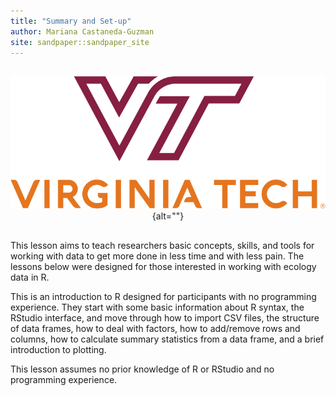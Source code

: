 ```yaml
---
title: "Summary and Set-up"
author: Mariana Castaneda-Guzman
site: sandpaper::sandpaper_site
---
```


<p></p>

<div style="text-align: center; margin-top: 30px; margin-bottom: 30px;">

![](episodes/fig/Vertical_VT_Full_Color_RGB.jpg){alt=""}

</div>

<p></p>

This lesson aims to teach researchers basic concepts, skills,
and tools for working with data to get more done in less time 
and with less pain. The lessons below were designed for those interested
in working with ecology data in R.

This is an introduction to R designed for participants with no programming
experience. They start with some basic information about R syntax, the RStudio 
interface, and move through how to import CSV files, the structure of data frames, 
how to deal with factors, how to add/remove rows and columns, how to calculate 
summary statistics from a data frame, and a brief introduction to plotting. 

This lesson assumes no prior knowledge of R or RStudio and no programming
experience.

